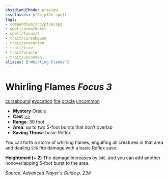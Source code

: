 ```yaml
---
obsidianUIMode: preview
cssclasses: pf2e,pf2e-spell
tags:
- compendium/src/pf2e/apg
- spell/area/burst
- spell/focus/3
- trait/cursebound
- trait/evocation
- trait/fire
- trait/oracle
- trait/uncommon
aliases: ["Whirling Flames"]
---
```

# Whirling Flames *Focus 3*   
[cursebound](rules/traits/cursebound-apg.md "Cursebound Spell Trait")  [evocation](rules/traits/evocation.md "Evocation School Trait")  [fire](rules/traits/fire.md "Fire Energy & Element Trait")  [oracle](rules/traits/oracle-apg.md "Oracle Class Trait")  [uncommon](rules/traits/uncommon.md "Uncommon Rarity Trait")  

- **Mystery** Oracle
- **Cast** [>>](rules/core-rulebook/chapter-9-playing-the-game.md#Actions "Two-Action") 
- **Range**: 30 foot
- **Area**: up to two 5-foot bursts that don't overlap
- **Saving Throw**:  basic Reflex

You call forth a storm of whirling flames, engulfing all creatures in that area and dealing `5d6` fire damage with a basic Reflex save.

**Heightened (+ 2)** The damage increases by `3d6`, and you can add another nonoverlapping 5-foot burst to the area.

*Source: Advanced Player's Guide p. 234*